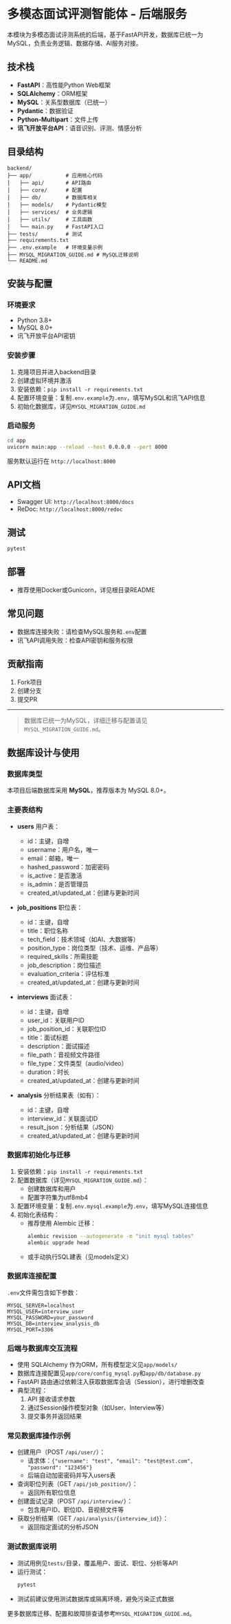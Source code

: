 # 多模态面试评测智能体 - 后端服务

本模块为多模态面试评测系统的后端，基于FastAPI开发，数据库已统一为MySQL，负责业务逻辑、数据存储、AI服务对接。

## 技术栈
- **FastAPI**：高性能Python Web框架
- **SQLAlchemy**：ORM框架
- **MySQL**：关系型数据库（已统一）
- **Pydantic**：数据验证
- **Python-Multipart**：文件上传
- **讯飞开放平台API**：语音识别、评测、情感分析

## 目录结构
```
backend/
├── app/           # 应用核心代码
│   ├── api/       # API路由
│   ├── core/      # 配置
│   ├── db/        # 数据库相关
│   ├── models/    # Pydantic模型
│   ├── services/  # 业务逻辑
│   ├── utils/     # 工具函数
│   └── main.py    # FastAPI入口
├── tests/         # 测试
├── requirements.txt
├── .env.example   # 环境变量示例
├── MYSQL_MIGRATION_GUIDE.md # MySQL迁移说明
└── README.md
```

## 安装与配置
### 环境要求
- Python 3.8+
- MySQL 8.0+
- 讯飞开放平台API密钥

### 安装步骤
1. 克隆项目并进入backend目录
2. 创建虚拟环境并激活
3. 安装依赖：`pip install -r requirements.txt`
4. 配置环境变量：复制`.env.example`为`.env`，填写MySQL和讯飞API信息
5. 初始化数据库，详见`MYSQL_MIGRATION_GUIDE.md`

### 启动服务
```bash
cd app
uvicorn main:app --reload --host 0.0.0.0 --port 8000
```
服务默认运行在 `http://localhost:8000`

## API文档
- Swagger UI: `http://localhost:8000/docs`
- ReDoc: `http://localhost:8000/redoc`

## 测试
```bash
pytest
```

## 部署
- 推荐使用Docker或Gunicorn，详见根目录README

## 常见问题
- 数据库连接失败：请检查MySQL服务和`.env`配置
- 讯飞API调用失败：检查API密钥和服务权限

## 贡献指南
1. Fork项目
2. 创建分支
3. 提交PR

---
> 数据库已统一为MySQL，详细迁移与配置请见`MYSQL_MIGRATION_GUIDE.md`。

## 数据库设计与使用

### 数据库类型
本项目后端数据库采用 **MySQL**，推荐版本为 MySQL 8.0+。

### 主要表结构
- **users** 用户表：
  - id：主键，自增
  - username：用户名，唯一
  - email：邮箱，唯一
  - hashed_password：加密密码
  - is_active：是否激活
  - is_admin：是否管理员
  - created_at/updated_at：创建与更新时间

- **job_positions** 职位表：
  - id：主键，自增
  - title：职位名称
  - tech_field：技术领域（如AI、大数据等）
  - position_type：岗位类型（技术、运维、产品等）
  - required_skills：所需技能
  - job_description：岗位描述
  - evaluation_criteria：评估标准
  - created_at/updated_at：创建与更新时间

- **interviews** 面试表：
  - id：主键，自增
  - user_id：关联用户ID
  - job_position_id：关联职位ID
  - title：面试标题
  - description：面试描述
  - file_path：音视频文件路径
  - file_type：文件类型（audio/video）
  - duration：时长
  - created_at/updated_at：创建与更新时间

- **analysis** 分析结果表（如有）：
  - id：主键，自增
  - interview_id：关联面试ID
  - result_json：分析结果（JSON）
  - created_at/updated_at：创建与更新时间

### 数据库初始化与迁移
1. 安装依赖：`pip install -r requirements.txt`
2. 配置数据库（详见`MYSQL_MIGRATION_GUIDE.md`）：
   - 创建数据库和用户
   - 配置字符集为utf8mb4
3. 配置环境变量：复制`.env.mysql.example`为`.env`，填写MySQL连接信息
4. 初始化表结构：
   - 推荐使用 Alembic 迁移：
     ```bash
     alembic revision --autogenerate -m "init mysql tables"
     alembic upgrade head
     ```
   - 或手动执行SQL建表（见models定义）

### 数据库连接配置
`.env`文件需包含如下参数：
```
MYSQL_SERVER=localhost
MYSQL_USER=interview_user
MYSQL_PASSWORD=your_password
MYSQL_DB=interview_analysis_db
MYSQL_PORT=3306
```

### 后端与数据库交互流程
- 使用 SQLAlchemy 作为ORM，所有模型定义见`app/models/`
- 数据库连接配置见`app/core/config_mysql.py`和`app/db/database.py`
- FastAPI 路由通过依赖注入获取数据库会话（Session），进行增删改查
- 典型流程：
  1. API 接收请求参数
  2. 通过Session操作模型对象（如User、Interview等）
  3. 提交事务并返回结果

### 常见数据库操作示例
- 创建用户（POST `/api/user/`）：
  - 请求体：`{"username": "test", "email": "test@test.com", "password": "123456"}`
  - 后端自动加密密码并写入users表
- 查询职位列表（GET `/api/job_position/`）：
  - 返回所有职位信息
- 创建面试记录（POST `/api/interview/`）：
  - 包含用户ID、职位ID、音视频文件等
- 获取分析结果（GET `/api/analysis/{interview_id}`）：
  - 返回指定面试的分析JSON

### 测试数据库说明
- 测试用例见`tests/`目录，覆盖用户、面试、职位、分析等API
- 运行测试：
  ```bash
  pytest
  ```
- 测试前建议使用测试数据库或隔离环境，避免污染正式数据

更多数据库迁移、配置和故障排查请参考`MYSQL_MIGRATION_GUIDE.md`。